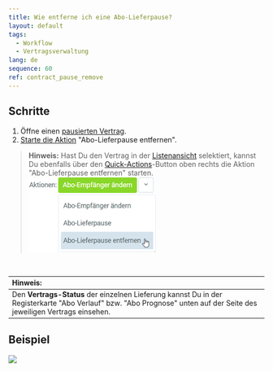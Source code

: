 ```yaml
---
title: Wie entferne ich eine Abo-Lieferpause?
layout: default
tags:
  - Workflow
  - Vertragsverwaltung
lang: de
sequence: 60
ref: contract_pause_remove
---
```


## Schritte
1. Öffne einen [pausierten Vertrag](Vertrag_Lieferpause_einstellen).
1. [Starte die Aktion](AktionStarten) "Abo-Lieferpause entfernen".
 >**Hinweis:** Hast Du den Vertrag in der [Listenansicht](Ansichten) selektiert, kannst Du ebenfalls über den [Quick-Actions](AktionStarten)-Button oben rechts die Aktion "Abo-Lieferpause entfernen" starten.<br>
 ![](assets/Abo_Lieferpause_entfernen_button.png)

<br>

| **Hinweis:** |
| :- |
| Den **Vertrags-Status** der einzelnen Lieferung kannst Du in der Registerkarte "Abo Verlauf" bzw. "Abo Prognose" unten auf der Seite des jeweiligen Vertrags einsehen. |

## Beispiel
![](assets/Vertrag_Lieferpause_entfernen.gif)
